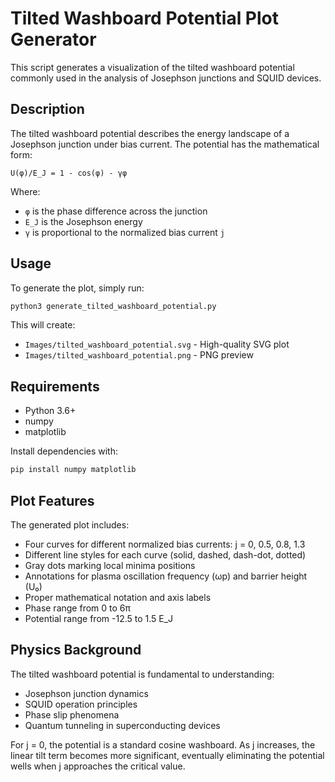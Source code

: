 # Tilted Washboard Potential Plot Generator

This script generates a visualization of the tilted washboard potential commonly used in the analysis of Josephson junctions and SQUID devices.

## Description

The tilted washboard potential describes the energy landscape of a Josephson junction under bias current. The potential has the mathematical form:

```
U(φ)/E_J = 1 - cos(φ) - γφ
```

Where:
- `φ` is the phase difference across the junction
- `E_J` is the Josephson energy
- `γ` is proportional to the normalized bias current `j`

## Usage

To generate the plot, simply run:

```bash
python3 generate_tilted_washboard_potential.py
```

This will create:
- `Images/tilted_washboard_potential.svg` - High-quality SVG plot
- `Images/tilted_washboard_potential.png` - PNG preview

## Requirements

- Python 3.6+
- numpy
- matplotlib

Install dependencies with:
```bash
pip install numpy matplotlib
```

## Plot Features

The generated plot includes:
- Four curves for different normalized bias currents: j = 0, 0.5, 0.8, 1.3
- Different line styles for each curve (solid, dashed, dash-dot, dotted)
- Gray dots marking local minima positions
- Annotations for plasma oscillation frequency (ωp) and barrier height (U₀)
- Proper mathematical notation and axis labels
- Phase range from 0 to 6π
- Potential range from -12.5 to 1.5 E_J

## Physics Background

The tilted washboard potential is fundamental to understanding:
- Josephson junction dynamics
- SQUID operation principles
- Phase slip phenomena
- Quantum tunneling in superconducting devices

For j = 0, the potential is a standard cosine washboard. As j increases, the linear tilt term becomes more significant, eventually eliminating the potential wells when j approaches the critical value.